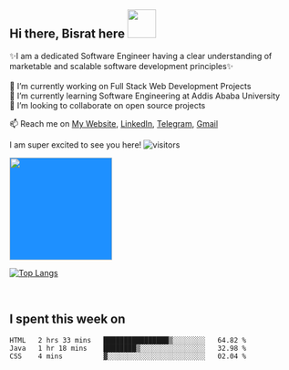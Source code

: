 ## Hi there, Bisrat here <img src="https://c.tenor.com/nebZyl8oN7IAAAAi/wave-hello.gif" style="width:50px;height:50px;">

✨I am a dedicated Software Engineer having a clear understanding of marketable and scalable software development principles✨ <br /> <br />
🔭 I’m currently working on Full Stack Web Development Projects <br />
🌱 I’m currently learning Software Engineering at Addis Ababa University<br />
👯 I’m looking to collaborate on open source projects<br />
<!--⚡ Fun fact-->

📫 Reach me on <a href="https://bisrat-walle.netlify.app" target="_blank">My Website</a>, <a href="https://linkedin.com/in/bisrat-walle" target="_blank">LinkedIn</a>, <a href="https://t.me/bisratu" target="_blank">Telegram</a>, <a href="mailto:bisratwalle3@gmail.com" target="_blank">Gmail</a> 

I am super excited to see you here!  ![visitors](https://visitor-badge.glitch.me/badge?page_id=${bisrat-walle}.${bisrat-walle})



<img height="180em" style="background-color:dodgerblue" src="https://github-readme-stats.vercel.app/api?username=bisrat-walle&show_icons=true&hide_border=true&&count_private=true&include_all_commits=true&bg_color=1a1b27&text_color=1bbdab" />

[![Top Langs](https://github-readme-stats.vercel.app/api/top-langs/?username=bisrat-walle&layout=compact&bg_color=1a1b27&text_color=1bbdab)](https://github.com/bisrat-walle/github-readme-stats)

<br />

## I spent this week on
<!--START_SECTION:waka-->
```text
HTML   2 hrs 33 mins   ████████████████▒░░░░░░░░   64.82 % 
Java   1 hr 18 mins    ████████▒░░░░░░░░░░░░░░░░   32.98 % 
CSS    4 mins          ▓░░░░░░░░░░░░░░░░░░░░░░░░   02.04 % 
```
<!--END_SECTION:waka-->


<!--
**bisrat-walle/bisrat-walle** is a ✨ _special_ ✨ repository because its `README.md` (this file) appears on your GitHub profile.

Here are some ideas to get you started:

- 🤔 I’m looking for help with ...
- 💬 Ask me about ...
- 😄 Pronouns: ...
- ⚡ Fun fact: ...
-->
